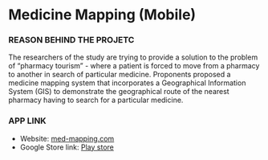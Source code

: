 # Medicine Mapping (Mobile)

### REASON BEHIND THE PROJETC
The researchers of the study are trying to provide a solution to the problem of “pharmacy tourism” - where a patient is forced to move from a pharmacy to another in search of particular medicine. Proponents proposed a medicine mapping system that incorporates a Geographical Information System (GIS) to demonstrate the geographical route of the nearest pharmacy having to search for a particular medicine.

### APP LINK
- Website: [med-mapping.com](https://med-mapping.com/)
- Google Store link: [Play store](https://play.google.com/store/apps/details?id=com.ejotrio.research_mobile_app)


